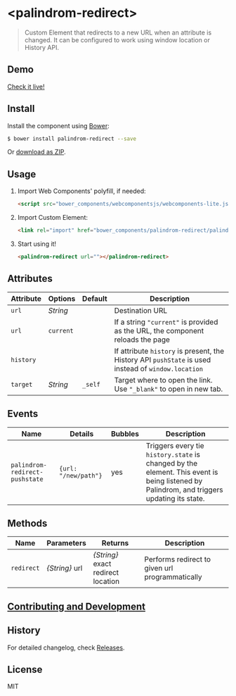 # &lt;palindrom-redirect&gt;

> Custom Element that redirects to a new URL when an attribute is changed. It can be configured to work using window location or History API.

## Demo

[Check it live!](http://Palindrom.github.io/palindrom-redirect)

## Install

Install the component using [Bower](http://bower.io/):

```sh
$ bower install palindrom-redirect --save
```

Or [download as ZIP](https://github.com/Palindrom/palindrom-redirect/archive/master.zip).

## Usage

1. Import Web Components' polyfill, if needed:

    ```html
    <script src="bower_components/webcomponentsjs/webcomponents-lite.js"></script>
    ```

2. Import Custom Element:

    ```html
    <link rel="import" href="bower_components/palindrom-redirect/palindrom-redirect.html">
    ```

3. Start using it!

    ```html
    <palindrom-redirect url=""></palindrom-redirect>
    ```

## Attributes

Attribute      | Options            | Default  | Description
---            | ---                | ---      | ---
`url`          | *String*           |          | Destination URL
`url`          | `current`          |          | If a string `"current"` is provided as the URL, the component reloads the page
`history`      |                    |          | If attribute `history` is present, the History API `pushState` is used instead of `window.location`
`target`       | *String*           | `_self`  | Target where to open the link. Use `"_blank"` to open in new tab.

## Events

Name                       | Details             | Bubbles  | Description
---                        | ---                 | ---      | ---
`palindrom-redirect-pushstate`| `{url: "/new/path"}` |   yes    | Triggers every tie `history.state` is changed by the element. This event is being listened by Palindrom, and triggers updating its state.

## Methods

Name       | Parameters     | Returns                            | Description
---        | ---            | ---                                | ---
`redirect` | _{String}_ url | _{String}_ exact redirect location | Performs redirect to given url programmatically

## [Contributing and Development](CONTRIBUTING.md)

## History

For detailed changelog, check [Releases](https://github.com/Palindrom/redirect/releases).

## License

MIT
